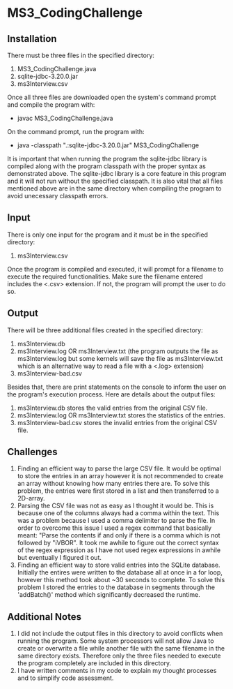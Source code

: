 # MS3_CodingChallenge
## Installation
There must be three files in the specified directory:
1. MS3_CodingChallenge.java
2. sqlite-jdbc-3.20.0.jar
3. ms3Interview.csv

Once all three files are downloaded open the system's command prompt and compile the program with:
* javac MS3_CodingChallenge.java

On the command prompt, run the program with:
* java -classpath ".:sqlite-jdbc-3.20.0.jar" MS3_CodingChallenge

It is important that when running the program the sqlite-jdbc library is compiled along with the program classpath with the proper syntax as demonstrated above. The sqlite-jdbc library is a core feature in this program and it will not run without the specified classpath. It is also vital that all files mentioned above are in the same directory when compiling the program to avoid unecessary classpath errors.

## Input
There is only one input for the program and it must be in the specified directory:
1. ms3Interview.csv

Once the program is compiled and executed, it will prompt for a filename to execute the required functionalities. Make sure the filename entered includes the <.csv> extension. If not, the program will prompt the user to do so.

## Output
There will be three additional files created in the specified directory:
1. ms3Interview.db
2. ms3Interview.log OR ms3Interview.txt (the program outputs the file as ms3Interview.log but some kernels will save the file as ms3Interview.txt which is an alternative way to read a file with a <.log> extension)
3. ms3Interview-bad.csv

Besides that, there are print statements on the console to inform the user on the program's execution process. Here are details about the output files:
1. ms3Interview.db stores the valid entries from the original CSV file. 
2. ms3Interview.log OR ms3Interview.txt stores the statistics of the entries.
3. ms3Interview-bad.csv stores the invalid entries from the original CSV file.

## Challenges
1. Finding an efficient way to parse the large CSV file. It would be optimal to store the entries in an array however it is not recommended to create an array without knowing how many entries there are. To solve this problem, the entries were first stored in a list and then transferred to a 2D-array.
2. Parsing the CSV file was not as easy as I thought it would be. This is because one of the columns always had a comma within the text. This was a problem because I used a comma delimiter to parse the file. In order to overcome this issue I used a regex command that basically meant: "Parse the contents if and only if there is a comma which is not followed by "iVBOR". It took me awhile to figure out the correct syntax of the regex expression as I have not used regex expressions in awhile but eventually I figured it out.
3. Finding an efficient way to store valid entries into the SQLite  database. Initially the entires were written to the database all at once in a for loop, however this method took about ~30 seconds to complete. To solve this problem I stored the entries to the database in segments through the 'addBatch()' method which significantly decreased the runtime.

## Additional Notes
1. I did not include the output files in this directory to avoid conflicts when running the program. Some system processors will not allow Java to create or overwrite a file while another file with the same filename in the same directory exists. Therefore only the three files needed to execute the program completely are included in this directory.
2. I have written comments in my code to explain my thought processes and to simplify code assessment.
